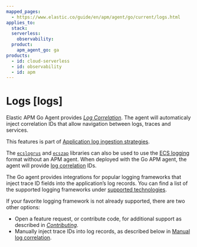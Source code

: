 ```yaml
---
mapped_pages:
  - https://www.elastic.co/guide/en/apm/agent/go/current/logs.html
applies_to:
  stack:
  serverless:
    observability:
  product:
    apm_agent_go: ga
products:
  - id: cloud-serverless
  - id: observability
  - id: apm
---
```


# Logs [logs]

Elastic APM Go Agent provides [*Log Correlation*](/reference/log-correlation.md). The agent will automaticaly inject correlation IDs that allow navigation between logs, traces and services.

This features is part of [Application log ingestion strategies](docs-content://solutions/observability/logs/stream-application-logs.md).

The [`ecslogrus`](ecs-logging-go-logrus://reference/index.md) and [`ecszap`](ecs-logging-go-zap://reference/index.md) libraries can also be used to use the [ECS logging](ecs-logging://reference/intro.md) format without an APM agent. When deployed with the Go APM agent, the agent will provide [log correlation](/reference/log-correlation.md) IDs.

The Go agent provides integrations for popular logging frameworks that inject trace ID fields into the application’s log records. You can find a list of the supported logging frameworks under [supported technologies](/reference/supported-technologies.md#supported-tech-logging).

If your favorite logging framework is not already supported, there are two other options:

* Open a feature request, or contribute code, for additional support as described in [*Contributing*](/reference/contributing.md).
* Manually inject trace IDs into log records, as described below in [Manual log correlation](/reference/log-correlation.md#log-correlation-manual).

